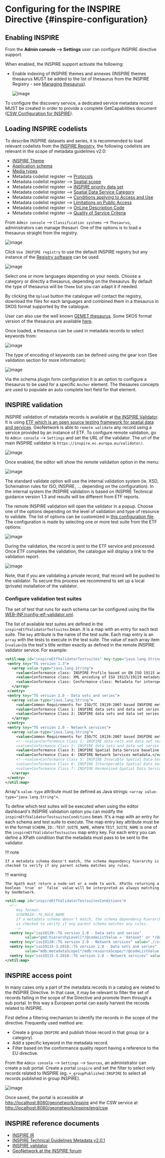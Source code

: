 # Configuring for the INSPIRE Directive {#inspire-configuration}

## Enabling INSPIRE

From the **Admin console --> Settings** user can configure INSPIRE directive support.

When enabled, the INSPIRE support activate the following:

-   Enable indexing of INSPIRE themes and annexes (INSPIRE themes thesaurus MUST be added to the list of thesaurus from the INSPIRE Registry - see [Managing thesaurus](../managing-classification-systems/managing-thesaurus.md)).

    ![image](img/inspire-configuration.png)

To configure the discovery service, a dedicated service metadata record MUST be created in order to provide a complete GetCapabilities document ([CSW Configuration for INSPIRE](csw-configuration.md#csw-configuration_inspire)).

## Loading INSPIRE codelists

To describe INSPIRE datasets and series, it is recommended to load relevant codelists from the [INSPIRE Registry](https://inspire.ec.europa.eu/registry/), the following codelists are relevant in the scope of metadata guidelines v2.0:

-   [INSPIRE Theme](https://inspire.ec.europa.eu/theme)
-   [Application schema](https://inspire.ec.europa.eu/applicationschema)
-   [Media types](https://inspire.ec.europa.eu/media-types)
-   Metadata codelist register --> [Protocols](https://inspire.ec.europa.eu/metadata-codelist/ProtocolValue)
-   Metadata codelist register --> [Spatial scope](https://inspire.ec.europa.eu/metadata-codelist/SpatialScope)
-   Metadata codelist register --> [INSPIRE priority data set](https://inspire.ec.europa.eu/metadata-codelist/PriorityDataset)
-   Metadata codelist register --> [Spatial Data Service Category](https://inspire.ec.europa.eu/metadata-codelist/SpatialDataServiceCategory)
-   Metadata codelist register --> [Conditions applying to Access and Use](https://inspire.ec.europa.eu/metadata-codelist/ConditionsApplyingToAccessAndUse)
-   Metadata codelist register --> [Limitations on Public Access](https://inspire.ec.europa.eu/metadata-codelist/LimitationsOnPublicAccess)
-   Metadata codelist register --> [OnLine Description Code](https://inspire.ec.europa.eu/metadata-codelist/OnLineDescriptionCode)
-   Metadata codelist register --> [Quality of Service Criteria](https://inspire.ec.europa.eu/metadata-codelist/QualityOfServiceCriteria)

From `Admin console` --> `Classification systems` --> `Thesaurus`, administrators can manage thesauri. One of the options is to load a thesaurus straight from the registry.

![image](img/inspire-from-registry.png)

Click `Use INSPIRE registry` to use the default INSPIRE registry but any instance of the [Registry software](https://joinup.ec.europa.eu/solution/re3gistry) can be used.

![image](img/inspire-from-registry-config.png)

Select one or more languages depending on your needs. Choose a category or directly a thesaurus, depending on the thesaurus. By default the type of thesaurus will be `Theme` but you can adapt it if needed.

By clicking the `Upload` button the catalogue will contact the registry, download the files for each languages and combined them in a thesaurus in SKOS format supported by the catalogue.

User can also use the well known [GEMET thesaurus](https://www.eionet.europa.eu/gemet/en/themes/). Some SKOS format version of the thesaurus are available [here](https://github.com/geonetwork/util-gemet/tree/master/thesauri).

Once loaded, a thesaurus can be used in metadata records to select keywords from:

![image](img/inspire-keyword-editing.png)

The type of encoding of keywords can be defined using the gear icon (See validation section for more information):

![image](img/inspire-keyword-encoding-type.png)

Via the schema plugin form configuration it is an option to configure a thesaurus to be used for a specific `Anchor` element. The thesaures concepts are used to populate an auto complete text field for that element.

## INSPIRE validation

INSPIRE validation of metadata records is available at [the INSPIRE Validator](https://inspire.ec.europa.eu/validator/about/). It is using [ETF which is an open source testing framework for spatial data and services](https://github.com/etf-validator/etf-webapp). GeoNetwork is able to `remote validate` any record using a service provided by an instance of ETF. To configure remote validation, go to `Admin console` --> `Settings` and set the URL of the validator. The url of the main INSPIRE validator is `https://inspire.ec.europa.eu/validator/`.

![image](img/inspire-configuration.png)

Once enabled, the editor will show the remote validation option in the menu:

![image](img/inspire-validation-menu.png)

The standard validate option will use the internal validation system (ie. XSD, Schematron rules for ISO, INSPIRE, \... depending on the configuration). In the internal system the INSPIRE validation is based on INSPIRE Technical guidance version 1.3 and results will be different from ETF reports.

The remote INSPIRE validation will open the validator in a popup. Choose one of the options depending on the level of validation and type of resource to validate. The list of options can be customized in [this configuration file](https://github.com/geonetwork/core-geonetwork/blob/master/services/src/main/resources/config-spring-geonetwork.xml#L61-L94). The configuration is made by selecting one or more test suite from the ETF options:

![image](img/inspire-etf-test-configuration.png)

During the validation, the record is sent to the ETF service and processed. Once ETF completes the validation, the catalogue will display a link to the validation report.

![image](img/inspire-validation-report.png)

Note, that if you are validating a private record, that record will be pushed to the validator. To secure this process we recommend to set up a local (private) installation of the validator.

### Configure validation test suites

The set of test that runs for each schema can be configured using the file [WEB-INF/config-etf-validator.xml](https://github.com/geonetwork/core-geonetwork/blob/5156bae32d549e6d09cd6a86065791265eb09027/web/src/main/webapp/WEB-INF/config-etf-validator.xml).

The list of available test suites are defined in the `inspireEtfValidatorTestsuites` bean. It is a map with an entry for each test suite. The `key` attribute is the name of the test suite. Each map entry is an `array` with the tests to execute in the test suite. The value of each array item (`<value>`)is the test's title written exactly as defined in the remote INSPIRE validator service. For example:

``` xml
<util:map id="inspireEtfValidatorTestsuites" key-type="java.lang.String" value-type="java.lang.String[]">
 <entry key="TG version 1.3">
   <array value-type="java.lang.String">
     <value>Conformance class: INSPIRE Profile based on EN ISO 19115 and EN ISO 19119</value>
     <value>Conformance class: XML encoding of ISO 19115/19119 metadata</value>
     <value>Conformance class: Conformance class: Metadata for interoperability</value>
   </array>
 </entry>
 <entry key="TG version 2.0 - Data sets and series">
   <array value-type="java.lang.String">
     <value>Common Requirements for ISO/TC 19139:2007 based INSPIRE metadata records.</value>
     <value>Conformance Class 1: INSPIRE data sets and data set series baseline metadata.</value>
     <value>Conformance Class 2: INSPIRE data sets and data set series interoperability metadata.</value>
   </array>
 </entry>
 <entry key="TG version 2.0 - Network services">
   <array value-type="java.lang.String">
     <value>Common Requirements for ISO/TC 19139:2007 based INSPIRE metadata records.</value>
     <!--<value>Conformance Class 1: INSPIRE data sets and data set series baseline metadata.</value>
     <value>Conformance Class 2: INSPIRE data sets and data set series interoperability metadata.</value>-->
     <value>Conformance Class 3: INSPIRE Spatial Data Service baseline metadata.</value>
     <value>Conformance Class 4: INSPIRE Network Services metadata.</value>
     <!--<value>Conformance Class 5: INSPIRE Invocable Spatial Data Services metadata.</value>
     <value>Conformance Class 6: INSPIRE Interoperable Spatial Data Services metadata.</value>
     <value>Conformance Class 7: INSPIRE Harmonised Spatial Data Services metadata.</value>-->
   </array>
 </entry>
</util:map>
```

Array's `value-type` attribute must be defined as Java strings: `<array value-type="java.lang.String">`.

To define which test suites will be executed when using the editor dashboard's INSPIRE validation option you can modify the `inspireEtfValidatorTestsuitesConditions` bean. It's a map with an entry for each schema and test suite to execute. The map entry key attribute must be in the format `SCHEMA_ID::TEST_SUITE_NAME`, where `TEST_SUITE_NAME` is one of the `inspireEtfValidatorTestsuites` map entry key. For each entry you can define a XPath condition that the metadata must pass to be sent to the validator.

!!! note

    If a metadata schema doesn't match, the schema dependency hierarchy is checked to verify if any parent schema matches any rules.


!!! warning

    The Xpath must return a node-set or a node to work. XPaths returning a boolean `true` or `false` value will be interpreted as always matching by GeoNetwork.


``` xml
<util:map id="inspireEtfValidatorTestsuitesConditions">
  <!--
     key format:
     SCHEMAID::TG_RULE_NAME
     If a metadata schema doesn't match, the schema dependency hierarchy
     is checked to verify if any parent schema matches any rules.
    -->
  <entry key="iso19139::TG version 2.0 - Data sets and series"
         value="gmd:hierarchyLevel[*/@codeListValue = 'dataset' or */@codeListValue = 'series']"/>
  <entry key="iso19139::TG version 2.0 - Network services" value=".//srv:SV_ServiceIdentification"/>
  <entry key="iso19115-3.2018::TG version 2.0 - Data sets and series"
         value="mdb:metadataScope[*/mdb:resourceScope/*/@codeListValue = 'dataset' or */mdb:resourceScope/*/@codeListValue = 'series']"/>
  <entry key="iso19115-3.2018::TG version 2.0 - Network services" value=".//srv:SV_ServiceIdentification"/>
</util:map>
```

## INSPIRE access point

In many cases only a part of the metadata records in a catalog are related to the INSPIRE Directive. In that case, it may be relevant to filter the set of records falling in the scope of the Directive and promote them through a sub portal. In this way a European portal can easily harvest the records related to INSPIRE.

First define a filtering mechanism to identify the records in the scope of the directive. Frequently used method are:

-   Create a group `INSPIRE` and publish those record in that group (or a category).
-   Add a specific keyword in the metadata record.
-   Filter based on the conformance quality report having a reference to the EU directive.

From the `Admin console` --> `Settings` --> `Sources`, an administrator can create a sub portal. Create a portal `inspire` and set the filter to select only records related to INSPIRE (eg. `+_groupPublished:INSPIRE` to select all records published in group INSPIRE).

![image](img/inspire-portal.png)

Once saved, the portal is accessible at <http://localhost:8080/geonetwork/inspire> and the CSW service at <http://localhost:8080/geonetwork/inspire/eng/csw>.

## INSPIRE reference documents

-   [INSPIRE IR](https://inspire.ec.europa.eu/)
-   [INSPIRE Technical Guidelines Metadata v2.0.1](https://inspire.ec.europa.eu/sites/default/files/documents/metadata/inspire-tg-metadata-iso19139-2.0.1.pdf)
-   [INSPIRE validator](https://inspire.ec.europa.eu/validator/)
-   [GeoNetwork at the INSPIRE forum](https://inspire.ec.europa.eu/forum/search?q=geonetwork)
